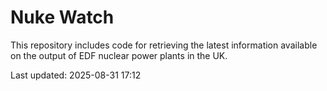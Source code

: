# Nuke Watch

This repository includes code for retrieving the latest information available on the output of EDF nuclear power plants in the UK.

Last updated: 2025-08-31 17:12
